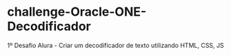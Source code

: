 # challenge-Oracle-ONE-Decodificador

1º Desafio Alura - Criar um decodificador de texto utilizando HTML, CSS, JS

